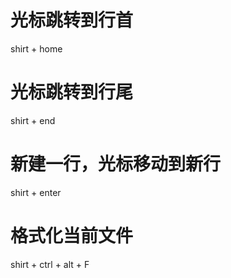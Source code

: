 # 光标跳转到行首
shirt + home
# 光标跳转到行尾
shirt + end
# 新建一行，光标移动到新行
shirt + enter
# 格式化当前文件
shirt + ctrl + alt + F


